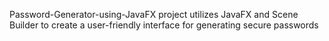 Password-Generator-using-JavaFX project utilizes JavaFX and Scene Builder to create a user-friendly interface for generating secure passwords
